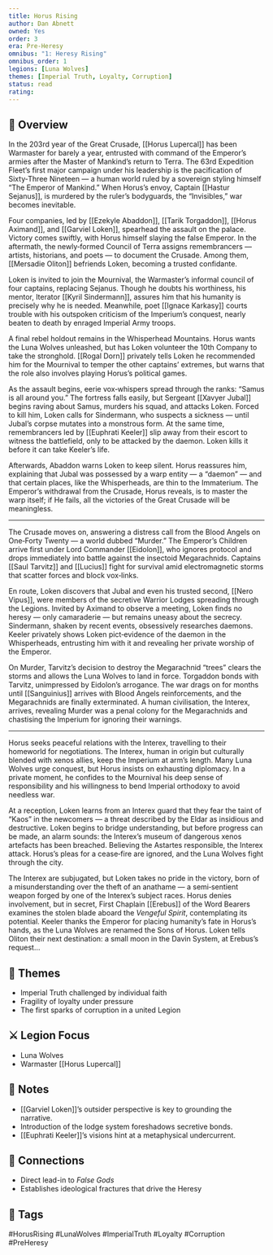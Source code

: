 ```yaml
---
title: Horus Rising
author: Dan Abnett
owned: Yes
order: 3
era: Pre-Heresy
omnibus: "1: Heresy Rising"
omnibus_order: 1
legions: [Luna Wolves]
themes: [Imperial Truth, Loyalty, Corruption]
status: read
rating:
---
```


## 🧭 Overview

In the 203rd year of the Great Crusade, [[Horus Lupercal]] has been Warmaster for barely a year, entrusted with command of the Emperor’s armies after the Master of Mankind’s return to Terra. The 63rd Expedition Fleet’s first major campaign under his leadership is the pacification of Sixty‑Three Nineteen — a human world ruled by a sovereign styling himself “The Emperor of Mankind.” When Horus’s envoy, Captain [[Hastur Sejanus]], is murdered by the ruler’s bodyguards, the “Invisibles,” war becomes inevitable.

Four companies, led by [[Ezekyle Abaddon]], [[Tarik Torgaddon]], [[Horus Aximand]], and [[Garviel Loken]], spearhead the assault on the palace. Victory comes swiftly, with Horus himself slaying the false Emperor. In the aftermath, the newly‑formed Council of Terra assigns remembrancers — artists, historians, and poets — to document the Crusade. Among them, [[Mersadie Oliton]] befriends Loken, becoming a trusted confidante.

Loken is invited to join the Mournival, the Warmaster’s informal council of four captains, replacing Sejanus. Though he doubts his worthiness, his mentor, Iterator [[Kyril Sindermann]], assures him that his humanity is precisely why he is needed. Meanwhile, poet [[Ignace Karkasy]] courts trouble with his outspoken criticism of the Imperium’s conquest, nearly beaten to death by enraged Imperial Army troops.

A final rebel holdout remains in the Whisperhead Mountains. Horus wants the Luna Wolves unleashed, but has Loken volunteer the 10th Company to take the stronghold. [[Rogal Dorn]] privately tells Loken he recommended him for the Mournival to temper the other captains’ extremes, but warns that the role also involves playing Horus’s political games.

As the assault begins, eerie vox‑whispers spread through the ranks: “Samus is all around you.” The fortress falls easily, but Sergeant [[Xavyer Jubal]] begins raving about Samus, murders his squad, and attacks Loken. Forced to kill him, Loken calls for Sindermann, who suspects a sickness — until Jubal’s corpse mutates into a monstrous form. At the same time, remembrancers led by [[Euphrati Keeler]] slip away from their escort to witness the battlefield, only to be attacked by the daemon. Loken kills it before it can take Keeler’s life.

Afterwards, Abaddon warns Loken to keep silent. Horus reassures him, explaining that Jubal was possessed by a warp entity — a “daemon” — and that certain places, like the Whisperheads, are thin to the Immaterium. The Emperor’s withdrawal from the Crusade, Horus reveals, is to master the warp itself; if He fails, all the victories of the Great Crusade will be meaningless.

---

The Crusade moves on, answering a distress call from the Blood Angels on One‑Forty Twenty — a world dubbed “Murder.” The Emperor’s Children arrive first under Lord Commander [[Eidolon]], who ignores protocol and drops immediately into battle against the insectoid Megarachnids. Captains [[Saul Tarvitz]] and [[Lucius]] fight for survival amid electromagnetic storms that scatter forces and block vox‑links.

En route, Loken discovers that Jubal and even his trusted second, [[Nero Vipus]], were members of the secretive Warrior Lodges spreading through the Legions. Invited by Aximand to observe a meeting, Loken finds no heresy — only camaraderie — but remains uneasy about the secrecy. Sindermann, shaken by recent events, obsessively researches daemons. Keeler privately shows Loken pict‑evidence of the daemon in the Whisperheads, entrusting him with it and revealing her private worship of the Emperor.

On Murder, Tarvitz’s decision to destroy the Megarachnid “trees” clears the storms and allows the Luna Wolves to land in force. Torgaddon bonds with Tarvitz, unimpressed by Eidolon’s arrogance. The war drags on for months until [[Sanguinius]] arrives with Blood Angels reinforcements, and the Megarachnids are finally exterminated. A human civilisation, the Interex, arrives, revealing Murder was a penal colony for the Megarachnids and chastising the Imperium for ignoring their warnings.

---

Horus seeks peaceful relations with the Interex, travelling to their homeworld for negotiations. The Interex, human in origin but culturally blended with xenos allies, keep the Imperium at arm’s length. Many Luna Wolves urge conquest, but Horus insists on exhausting diplomacy. In a private moment, he confides to the Mournival his deep sense of responsibility and his willingness to bend Imperial orthodoxy to avoid needless war.

At a reception, Loken learns from an Interex guard that they fear the taint of “Kaos” in the newcomers — a threat described by the Eldar as insidious and destructive. Loken begins to bridge understanding, but before progress can be made, an alarm sounds: the Interex’s museum of dangerous xenos artefacts has been breached. Believing the Astartes responsible, the Interex attack. Horus’s pleas for a cease‑fire are ignored, and the Luna Wolves fight through the city.

The Interex are subjugated, but Loken takes no pride in the victory, born of a misunderstanding over the theft of an anathame — a semi‑sentient weapon forged by one of the Interex’s subject races. Horus denies involvement, but in secret, First Chaplain [[Erebus]] of the Word Bearers examines the stolen blade aboard the *Vengeful Spirit*, contemplating its potential. Keeler thanks the Emperor for placing humanity’s fate in Horus’s hands, as the Luna Wolves are renamed the Sons of Horus. Loken tells Oliton their next destination: a small moon in the Davin System, at Erebus’s request…

## 🧠 Themes
- Imperial Truth challenged by individual faith  
- Fragility of loyalty under pressure  
- The first sparks of corruption in a united Legion

## ⚔️ Legion Focus
- Luna Wolves  
- Warmaster [[Horus Lupercal]]

## 📝 Notes
- [[Garviel Loken]]’s outsider perspective is key to grounding the narrative.  
- Introduction of the lodge system foreshadows secretive bonds.  
- [[Euphrati Keeler]]’s visions hint at a metaphysical undercurrent.  

## 🔗 Connections
- Direct lead-in to *False Gods*  
- Establishes ideological fractures that drive the Heresy  

## 🧩 Tags
#HorusRising #LunaWolves #ImperialTruth #Loyalty #Corruption #PreHeresy  